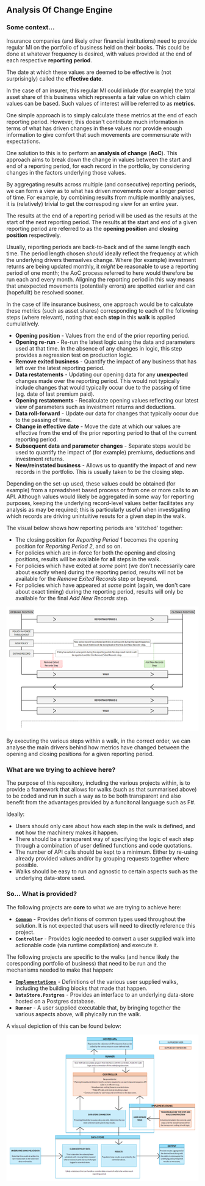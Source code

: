 
## Analysis Of Change Engine

### Some context...

Insurance companies (and likely other financial institutions) need to provide regular MI on the portfolio of business held on their books. This could be done at whatever frequency is desired, with values provided at the end of each respective **reporting period**.

The date at which these values are deemed to be effective is (not surprisingly) called the **effective date**.

In the case of an insurer, this regular MI could inlude (for example) the total asset share of this business which represents a fair value on which claim values can be based. Such values of interest will be referred to as **metrics**.

One simple approach is to simply calculate these metrics at the end of each reporting period. However, this doesn't contribute much information in terms of what has driven changes in these values nor provide enough information to give comfort that such movements are commensurate with expectations.

One solution to this is to perform an **analysis of change** (**AoC**). This approach aims to break down the change in values between the start and end of a reporting period, for each record in the portfolio, by considering changes in the factors underlying those values.

By aggregating results across multiple (and consecutive) reporting periods, we can form a view as to what has driven movements over a longer period of time. For example, by combining results from multiple monthly analyses, it is (relatively) trivial to get the correspoding view for an entire year.

The results at the end of a reporting period will be used as the results at the start of the next reporting period. The results at the start and end of a given reporting period are referred to as the **opening position** and **closing position** respectively.

Usually, reporting periods are back-to-back and of the same length each time. The period length chosen _should_ ideally reflect the frequency at which the underlying drivers themselves change. Where (for example) investment returns are being updated monthly, it _might_ be reasonable to use a reporting period of one month; the AoC process referred to here would therefore be run each and every month. Aligning the reporting period in this way means that unexpected movements (potentially errors) are spotted earlier and can (hopefullt) be resolved sooner.

In the case of life insurance business, one approach would be to calculate these metrics (such as asset shares) corresponding to each of the following steps (where relevant), noting that each **step** in this **walk** is applied cumulatively.

* **Opening position** - Values from the end of the prior reporting period.
* **Opening re-run** - Re-run the latest logic using the data and parameters used at that time. In the absence of any changes in logic, this step provides a regression test on production logic.
* **Remove exited business** - Quantify the impact of any business that has left over the latest reporting period.
* **Data restatements** - Updating our opening data for any **unexpected** changes made over the reporting period. This would not typically include changes that would typically occur due to the passing of time (eg. date of last premium paid).
* **Opening restatements** - Recalculate opening values reflecting our latest view of parameters such as investment returns and deductions.
* **Data roll-forward** - Update our data for changes that typically occur due to the passing of time.
* **Change in effective date** - Move the date at which our values are effective from the end of the prior reporting period to that of the current reporting period.
* **Subsequent data and parameter changes** - Separate steps would be used to quantify the impact of (for example) premiums, deductions and investment returns.
* **New/reinstated business** - Allows us to quantify the impact of and new records in the portfolio. This is usually taken to be the closing step.

Depending on the set-up used, these values could be obtained (for example) from a spreadsheet based process or from one or more calls to an API. Although values would likely be aggregated in some way for reporting purposes, keeping the underlying record-level values better facilitates any analysis as may be required; this is particularly useful when investigating which records are driving unintuitive resuts for a given step in the walk.

The visual below shows how reporting periods are 'stitched' together:

* The closing position for _Reporting Period 1_ becomes the opening position for _Reporting Period 2_, and so on.
* For policies which are in-force for both the opening and closing positions, results will be available for **all** steps in the walk.
* For policies which have exited at _some_ point (we don't necessarily care about exactly when) during the reporting period, results will not be available for the _Remove Exited Records_ step or beyond.
* For policies which have appeared at _some_ point (again, we don't care about exact timing) during the reporting period, results will only be available for the final _Add New Records_ step.

![](Documentation/policyflow.png)

By executing the various steps within a walk, in the correct order, we can analyse the main drivers behind how metrics have changed between the opening and closing positions for a given reporting period.

### What are we trying to achieve here?

The purpose of this repository, including the various projects within, is to provide a framework that allows for walks (such as that summarised above) to be coded and run in such a way as to be both transparent and also benefit from the advantages provided by a funcitonal language such as F#.

Ideally:

* Users should only care about how each step in the walk is defined, and **not** how the machinery makes it happen.
* There should be a transparent way of specifying the logic of each step through a combination of user defined functions and code quotations.
* The number of API calls should be kept to a minimum. Either by re-using already provided values and/or by grouping requests together where possible.
* Walks should be easy to run and agnostic to certain aspects such as the underlying data-store used.


### So... What is provided?

The following projects are **core** to what we are trying to achieve here:

* [**`Common`**](/Common) - Provides definitions of common types used throughout the solution. It is not expected that users will need to directly reference this project.
* **`Controller`** - Provides logic needed to convert a user supplied walk into actionable code (via runtime compilation) and execute it.

The following projects are specific to the walks (and hence likely the coresponding portfolio of business) that need to be run and the mechanisms needed to make that happen:

* [**`Implementations`**](/Implementations) - Definitions of the various user supplied walks, including the building blocks that made that happen.
* **`DataStore.Postgres`** - Provides an interface to an underlying data-store hosted on a Postgres database.
* **`Runner`** - A user supplied executable that, by bringing together the various aspects above, will phyically run the walk.

A visual depiction of this can be found below:

![](Documentation/overall.png)


